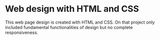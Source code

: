 # Web design with HTML and CSS
This web page design is created with HTML and CSS. On that project only included fundamental functionalities of design but no complete responsiveness.
